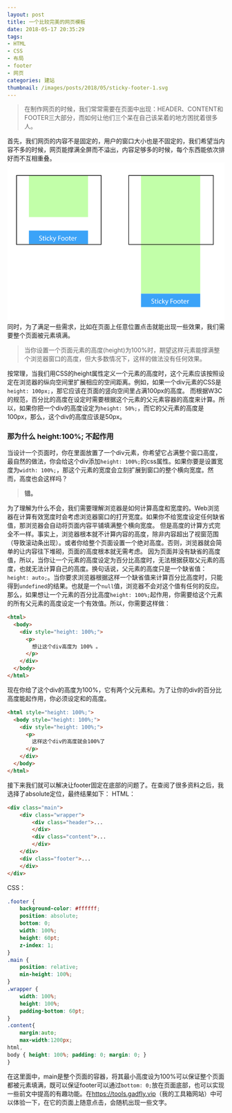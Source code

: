 ```yaml
---
layout: post
title: 一个比较完美的网页模板
date: 2018-05-17 20:35:29
tags:
- HTML
- CSS
- 布局
- footer
- 网页
categories: 建站
thumbnail: /images/posts/2018/05/sticky-footer-1.svg
---
```

>在制作网页的时候，我们常常需要在页面中出现：HEADER、CONTENT和FOOTER三大部分，而如何让他们三个呆在自己该呆着的地方困扰着很多人。

<!--More-->

首先，我们网页的内容不是固定的，用户的窗口大小也是不固定的，我们希望当内容不多的时候，网页能撑满全屏而不溢出，内容足够多的时候，每个东西能依次排好而不互相重叠。
![](/images/posts/2018/05/sticky-footer-1.svg)
同时，为了满足一些需求，比如在页面上任意位置点击就能出现一些效果，我们需要整个页面被元素填满。

>当你设置一个页面元素的高度(height)为100%时，期望这样元素能撑满整个浏览器窗口的高度，但大多数情况下，这样的做法没有任何效果。

按常理，当我们用CSS的height属性定义一个元素的高度时，这个元素应该按照设定在浏览器的纵向空间里扩展相应的空间距离。例如，如果一个div元素的CSS是``height: 100px;``，那它应该在页面的竖向空间里占满100px的高度。
而根据W3C的规范，百分比的高度在设定时需要根据这个元素的父元素容器的高度来计算。所以，如果你把一个div的高度设定为``height: 50%;``，而它的父元素的高度是100px，那么，这个div的高度应该是50px。
### 那为什么 height:100%; 不起作用
当设计一个页面时，你在里面放置了一个div元素，你希望它占满整个窗口高度，最自然的做法，你会给这个div添加``height: 100%;``的css属性。如果你要是设置宽度为``width: 100%;``，那这个元素的宽度会立刻扩展到窗口的整个横向宽度。然而，高度也会这样吗？

>__错。__

为了理解为什么不会，我们需要理解浏览器是如何计算高度和宽度的。Web浏览器在计算有效宽度时会考虑浏览器窗口的打开宽度。如果你不给宽度设定任何缺省值，那浏览器会自动将页面内容平铺填满整个横向宽度。
但是高度的计算方式完全不一样。事实上，浏览器根本就不计算内容的高度，除非内容超出了视窗范围（导致滚动条出现）。或者你给整个页面设置一个绝对高度。否则，浏览器就会简单的让内容往下堆砌，页面的高度根本就无需考虑。
因为页面并没有缺省的高度值，所以，当你让一个元素的高度设定为百分比高度时，无法根据获取父元素的高度，也就无法计算自己的高度。换句话说，父元素的高度只是一个缺省值：``height: auto;``。当你要求浏览器根据这样一个缺省值来计算百分比高度时，只能得到``undefined``的结果。也就是一个``null``值，浏览器不会对这个值有任何的反应。
那么，如果想让一个元素的百分比高度``height: 100%;``起作用，你需要给这个元素的所有父元素的高度设定一个有效值。所以，你需要这样做：
```html 
<html>
  <body>
    <div style="height: 100%;">
      <p>
        想让这个div高度为 100% 。
      </p>
    </div>
  </body>
</html>
```
现在你给了这个div的高度为100%，它有两个父元素<body>和<html>。为了让你的div的百分比高度能起作用，你必须设定<body>和<html>的高度。
```html
<html style="height: 100%;">
  <body style="height: 100%;">
    <div style="height: 100%;">
      <p>
        这样这个div的高度就会100%了
      </p>
    </div>
  </body>
</html>
```
接下来我们就可以解决让footer固定在底部的问题了。在查阅了很多资料之后，我选择了absolute定位，最终结果如下：
HTML：
```html
<div class="main">
    <div class="wrapper">
        <div class="header">...
        </div>
        <div class="content">...
        </div>
    </div>
    <div class="footer">...
    </div>
</div>
```
CSS：
```css
.footer {
    background-color: #ffffff;
    position: absolute;
	bottom: 0;
	width: 100%;
    height: 60pt;
    z-index: 1;
}
.main {
    position: relative;
    min-height: 100%;
}
.wrapper {
    width: 100%;
    height: 100%;
    padding-bottom: 60pt;
}
.content{
    margin:auto;
    max-width:1200px;
html,
body { height: 100%; padding: 0; margin: 0; }
}
```
在这里面中，main是整个页面的容器，将其最小高度设为100%可以保证整个页面都被元素填满，既可以保证footer可以通过``bottom: 0;``放在页面底部，也可以实现一些前文中提高的有趣功能。在<https://tools.gadfly.vip>（我的工具箱网站）中可以体验一下，在它的页面上随意点击，会随机出现一些文字。